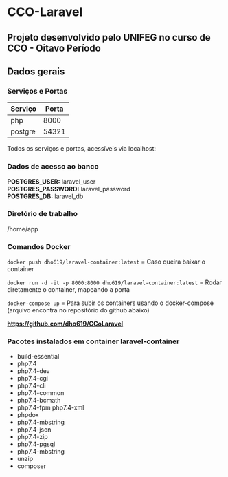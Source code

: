 # CCO-Laravel

## Projeto desenvolvido pelo UNIFEG no curso de CCO - Oitavo Período  

## Dados gerais  

### Serviços e Portas

| Serviço | Porta |
|---------|-------|
|php      |8000   |
|postgre | 54321 |  

Todos os serviços e portas, acessíveis via localhost:<porta>  

### Dados de acesso ao banco

**POSTGRES_USER:** laravel_user  
**POSTGRES_PASSWORD:** laravel_password   
**POSTGRES_DB:** laravel_db  

### Diretório de trabalho

/home/app

### Comandos Docker

`docker push dho619/laravel-container:latest` = Caso queira baixar o container

`docker run -d -it -p 8000:8000 dho619/laravel-container:latest` = Rodar diretamente o container, mapeando a porta

`docker-compose up` = Para subir os containers usando o docker-compose (arquivo encontra no repositório do github abaixo)

**https://github.com/dho619/CCoLaravel**

### Pacotes instalados em container laravel-container

- build-essential  
- php7.4  
- php7.4-dev
- php7.4-cgi  
- php7.4-cli  
- php7.4-common  
- php7.4-bcmath  
- php7.4-fpm php7.4-xml  
- phpdox  
- php7.4-mbstring  
- php7.4-json
- php7.4-zip  
- php7.4-pgsql  
- php7.4-mbstring  
- unzip  
- composer

